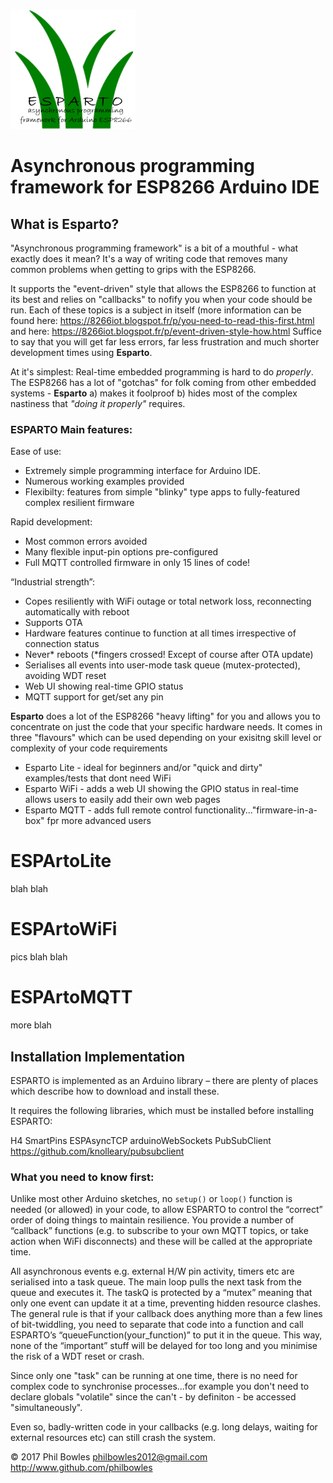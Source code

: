 ![ESPARTO Logo](/assets/espartotitle.png)
# Asynchronous programming framework for ESP8266 Arduino IDE
## What is Esparto?

"Asynchronous programming framework" is a bit of a mouthful - what exactly does it mean? It's a way of writing code that removes many common problems when getting to grips with the ESP8266.

It supports the "event-driven" style that allows the ESP8266 to function at its best and relies on "callbacks" to nofify you when your code should be run. Each of these topics is a subject in itself (more information can be found here: https://8266iot.blogspot.fr/p/you-need-to-read-this-first.html and here: https://8266iot.blogspot.fr/p/event-driven-style-how.html Suffice to say that you will get far less errors, far less frustration and much shorter development times using **Esparto**.

At it's simplest: Real-time embedded programming is hard to do *properly*. The ESP8266 has a lot of "gotchas" for folk coming from other embedded systems - **Esparto** a) makes it foolproof b) hides most of the complex nastiness that *"doing it properly"* requires.

### ESPARTO Main features:
Ease of use:
* Extremely simple programming interface for Arduino IDE.
* Numerous working examples provided
* Flexibilty: features from simple "blinky" type apps to fully-featured complex resilient firmware

Rapid development:
* Most common errors avoided
* Many flexible input-pin options pre-configured
* Full MQTT controlled firmware in only 15 lines of code!

“Industrial strength”:
* Copes resiliently with WiFi outage or total network loss, reconnecting automatically with reboot
* Supports OTA
* Hardware features continue to function at all times irrespective of connection status
* Never* reboots (*fingers crossed! Except of course after OTA update)
* Serialises all events into user-mode task queue (mutex-protected), avoiding WDT reset
* Web UI showing real-time GPIO status
* MQTT support for get/set any pin 

**Esparto** does a lot of the ESP8266 "heavy lifting" for you and allows you to concentrate on just the code that your specific hardware needs. It comes in three "flavours" which can be used depending on your exisitng skill level or complexity of your code requirements

* Esparto Lite - ideal for beginners and/or "quick and dirty" examples/tests that dont need WiFi
* Esparto WiFi - adds a web UI showing the GPIO status in real-time allows users to easily add their own web pages
* Esparto MQTT - adds full remote control functionality..."firmware-in-a-box" fpr more advanced users

# ESPArtoLite

blah blah

# ESPArtoWiFi

pics blah blah

# ESPArtoMQTT

more blah



## Installation Implementation

ESPARTO is implemented as an Arduino library – there are plenty of places which describe how to download and install these. 

It requires the following libraries, which must be installed before installing ESPARTO:

H4
SmartPins
ESPAsyncTCP
arduinoWebSockets
PubSubClient	https://github.com/knolleary/pubsubclient

### What you need to know first:

Unlike most other Arduino sketches, no `setup()` or `loop()` function is needed (or allowed) in your code, to allow ESPARTO to control the “correct” order of doing things to maintain resilience. You provide a number of “callback” functions (e.g. to subscribe to your own MQTT topics, or take action when WiFi disconnects) and these will be called at the appropriate time.

All asynchronous events e.g. external H/W pin activity, timers etc are serialised into a task queue. The main loop pulls the next task from the queue and executes it. The taskQ is protected by a “mutex” meaning that only one event can update it at a time, preventing hidden resource clashes. The general rule is that if your callback does anything more than a few lines of bit-twiddling, you need to separate that code into a function and call ESPARTO’s “queueFunction(your_function)” to put it in the queue. This way, none of the “important” stuff will be delayed for too long and you minimise the risk of a WDT reset or crash.

Since only one "task" can be running at one time, there is no need for complex code to synchronise processes...for example you don't need to declare globals "volatile" since the can't - by definiton - be accessed "simultaneously".

Even so, badly-written code in your callbacks (e.g. long delays, waiting for external resources etc) can still crash the system.




© 2017 Phil Bowles
philbowles2012@gmail.com
http://www.github.com/philbowles
